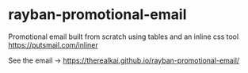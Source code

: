# rayban-promotional-email
Promotional email built from scratch using tables and an inline css tool https://putsmail.com/inliner

See the email ->  https://therealkai.github.io/rayban-promotional-email/
